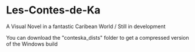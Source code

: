 # Les-Contes-de-Ka
A Visual Novel in a fantastic Caribean World / Still in development 

You can download the "conteska_dists" folder to get a compressed version of the Windows build
